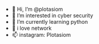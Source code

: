 - 👋 Hi, I’m @plotasiom
- 👀 I’m interested in cyber security
- 🌱 I’m currently learning python
- 💞️ i love network
- 📫 instagram: Plotasiom



